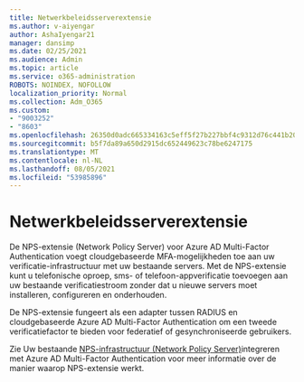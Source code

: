 ```yaml
---
title: Netwerkbeleidsserverextensie
ms.author: v-aiyengar
author: AshaIyengar21
manager: dansimp
ms.date: 02/25/2021
ms.audience: Admin
ms.topic: article
ms.service: o365-administration
ROBOTS: NOINDEX, NOFOLLOW
localization_priority: Normal
ms.collection: Adm_O365
ms.custom:
- "9003252"
- "8603"
ms.openlocfilehash: 26350d0adc665334163c5eff5f27b227bbf4c9312d76c441b2057471e99e0b30
ms.sourcegitcommit: b5f7da89a650d2915dc652449623c78be6247175
ms.translationtype: MT
ms.contentlocale: nl-NL
ms.lasthandoff: 08/05/2021
ms.locfileid: "53985896"
---
```

# <a name="network-policy-server-extension"></a>Netwerkbeleidsserverextensie

De NPS-extensie (Network Policy Server) voor Azure AD Multi-Factor Authentication voegt cloudgebaseerde MFA-mogelijkheden toe aan uw verificatie-infrastructuur met uw bestaande servers. Met de NPS-extensie kunt u telefonische oproep, sms- of telefoon-appverificatie toevoegen aan uw bestaande verificatiestroom zonder dat u nieuwe servers moet installeren, configureren en onderhouden.

De NPS-extensie fungeert als een adapter tussen RADIUS en cloudgebaseerde Azure AD Multi-Factor Authentication om een tweede verificatiefactor te bieden voor federatief of gesynchroniseerde gebruikers.

Zie Uw bestaande [NPS-infrastructuur (Network Policy Server)](https://docs.microsoft.com/azure/active-directory/authentication/howto-mfa-nps-extension)integreren met Azure AD Multi-Factor Authentication voor meer informatie over de manier waarop NPS-extensie werkt.
